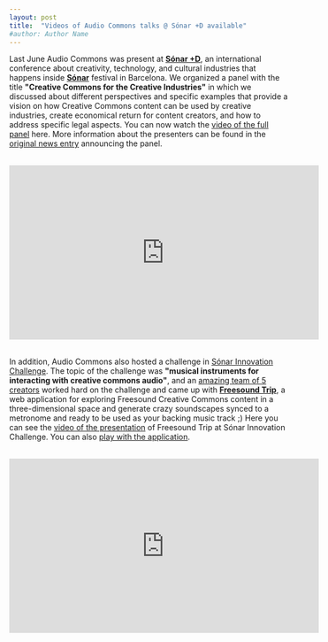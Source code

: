 ```yaml
---
layout: post
title:  "Videos of Audio Commons talks @ Sónar +D available"
#author: Author Name
---
```


Last June Audio Commons was present at **[Sónar +D](https://sonarplusd.com)**, an international conference about creativity, technology, and cultural industries that happens inside **[Sónar](https://sonar.es)** festival in Barcelona. We organized a panel with the title **"Creative Commons for the Creative Industries"** in which we  discussed about different perspectives and specific examples that provide a vision on how Creative Commons content can be used by creative industries, create economical return for content creators, and how to address specific legal aspects. You can now watch the [video of the full panel](https://www.youtube.com/watch?v=VHnCXIodaXw) here. More information about the presenters can be found in the [original news entry](http://www.audiocommons.org/2017/05/22/audiocommons-presence-at-sonar-plusd-and-primavera-sound.html) announcing the panel.

<br>
<div align="center">
<iframe width="560" height="315" src="https://www.youtube.com/embed/VHnCXIodaXw?rel=0" frameborder="0" allowfullscreen></iframe>
</div>
<br>

In addition, Audio Commons also hosted a challenge in [Sónar Innovation Challenge](http://sic.upf.edu). The topic of the challenge was **"musical instruments for interacting with creative commons audio"**, and an [amazing team of 5 creators](http://sic.upf.edu/challenges/audiocommons/) worked hard on the challenge and came up with [**Freesound Trip**](http://labs.freesound.org/apps/freesound-trip.html), a web application for exploring Freesound Creative Commons content in a three-dimensional space and generate crazy soundscapes synced to a metronome and ready to be used as your backing music track ;) Here you can see the [video of the presentation](https://www.youtube.com/watch?v=v9InTUjJJDk) of Freesound Trip at Sónar Innovation Challenge. You can also [play with the application](http://5.2.16.88/Freesound-Trip/).

<br>
<div align="center">
<iframe width="560" height="315" src="https://www.youtube.com/embed/v9InTUjJJDk?rel=0" frameborder="0" allowfullscreen></iframe>
</div>
<br>